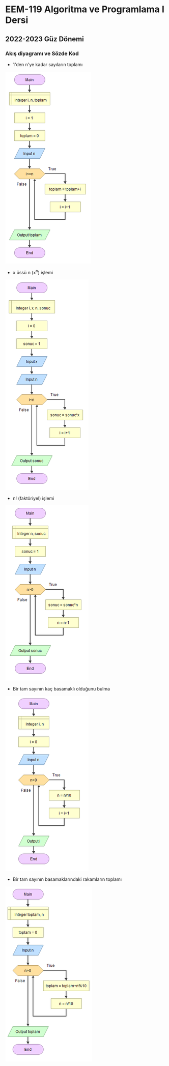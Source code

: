 # EEM-119 Algoritma ve Programlama I Dersi

## 2022-2023 Güz Dönemi

### Akış diyagramı ve Sözde Kod

- 1'den n'ye kadar sayıların toplamı   

![image](files/02/1.png)

- x üssü n (x<sup>n</sup>)  işlemi

![image](files/02/2.png)

- n! (faktöriyel) işlemi

![image](files/02/3.png)

- Bir tam sayının kaç basamaklı olduğunu bulma

![image](files/02/4.png)

- Bir tam sayının basamaklarındaki rakamların toplamı

![image](files/02/5.png)

